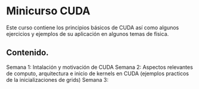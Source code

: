 # Minicurso CUDA

Este curso contiene los principios básicos de CUDA así como algunos ejercicios y ejemplos de su aplicación en algunos temas de física.

Contenido.
---
Semana 1: Intalación y motivación de CUDA
Semana 2: Aspectos relevantes de computo, arquitectura e inicio de kernels en CUDA (ejemplos practicos de la inicializaciones de grids)
Semana 3:


